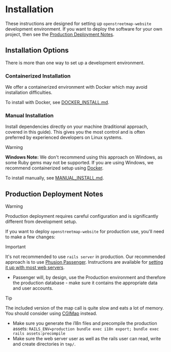 # Installation

These instructions are designed for setting up `openstreetmap-website` development environment. If you want to deploy the software for your own project, then see the [Production Deployment Notes](#production-deployment-notes).

## Installation Options

There is more than one way to set up a development environment.

### Containerized Installation

We offer a containerized environment with Docker which may avoid installation difficulties.

To install with Docker, see [DOCKER_INSTALL.md](DOCKER_INSTALL.md).

### Manual Installation

Install dependencies directly on your machine (traditional approach, covered in this guide). This gives you the most control and is often preferred by experienced developers on Linux systems.

> [!WARNING]
> **Windows Note:** We don't recommend using this approach on Windows, as some Ruby gems may not be supported. If you are using Windows, we recommend containerized setup using [Docker](DOCKER.md).

To install manually, see [MANUAL_INSTALL.md](MANUAL_INSTALL.md).

## Production Deployment Notes

> [!WARNING]
> Production deployment requires careful configuration and is significantly different from development setup.

If you want to deploy `openstreetmap-website` for production use, you'll need to make a few changes:

> [!IMPORTANT]
> It's not recommended to use `rails server` in production. Our recommended approach is to use [Phusion Passenger](https://www.phusionpassenger.com/). Instructions are available for [setting it up with most web servers](https://www.phusionpassenger.com/documentation_and_support#documentation).

* Passenger will, by design, use the Production environment and therefore the production database - make sure it contains the appropriate data and user accounts.

> [!TIP]
> The included version of the map call is quite slow and eats a lot of memory. You should consider using [CGIMap](https://github.com/zerebubuth/openstreetmap-cgimap) instead.

* Make sure you generate the i18n files and precompile the production assets: `RAILS_ENV=production bundle exec i18n export; bundle exec rails assets:precompile`
* Make sure the web server user as well as the rails user can read, write and create directories in `tmp/`.
